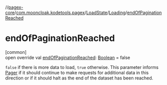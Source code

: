 //[pagex-core](../../../../index.md)/[com.mooncloak.kodetools.pagex](../../index.md)/[LoadState](../index.md)/[Loading](index.md)/[endOfPaginationReached](end-of-pagination-reached.md)

# endOfPaginationReached

[common]\
open override val [endOfPaginationReached](end-of-pagination-reached.md): [Boolean](https://kotlinlang.org/api/latest/jvm/stdlib/kotlin/-boolean/index.html) = false

`false` if there is more data to load, `true` otherwise. This parameter informs [Pager](../../-pager/index.md) if it should continue to make requests for additional data in this direction or if it should halt as the end of the dataset has been reached.
